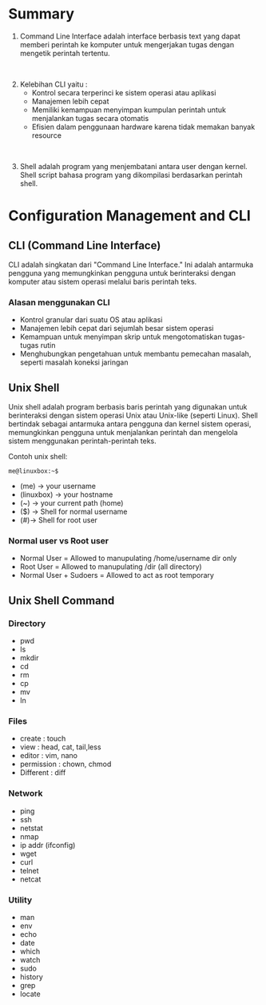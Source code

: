 # Summary

1. Command Line Interface adalah interface berbasis text yang dapat memberi perintah ke komputer untuk mengerjakan tugas dengan mengetik perintah tertentu.

<br>

2. Kelebihan CLI yaitu :
   * Kontrol secara terperinci ke sistem operasi atau aplikasi
   * Manajemen lebih cepat
   * Memiliki kemampuan menyimpan kumpulan perintah untuk menjalankan tugas secara otomatis
   * Efisien dalam penggunaan hardware karena tidak memakan banyak resource

<br>

3. Shell adalah program yang menjembatani antara user dengan kernel. Shell script bahasa program yang dikompilasi berdasarkan perintah shell.

# Configuration Management and CLI
## CLI (Command Line Interface)
CLI adalah singkatan dari "Command Line Interface." Ini adalah antarmuka pengguna yang memungkinkan pengguna untuk berinteraksi dengan komputer atau sistem operasi melalui baris perintah teks.

### Alasan menggunakan CLI
* Kontrol granular dari suatu OS atau aplikasi
* Manajemen lebih cepat dari sejumlah besar sistem operasi
* Kemampuan untuk menyimpan skrip untuk mengotomatiskan tugas-tugas rutin
* Menghubungkan pengetahuan untuk membantu pemecahan masalah, seperti masalah koneksi jaringan

## Unix Shell
Unix shell adalah program berbasis baris perintah yang digunakan untuk berinteraksi dengan sistem operasi Unix atau Unix-like (seperti Linux). Shell bertindak sebagai antarmuka antara pengguna dan kernel sistem operasi, memungkinkan pengguna untuk menjalankan perintah dan mengelola sistem menggunakan perintah-perintah teks.

Contoh unix shell:
```
me@linuxbox:~$
```
* (me) -> your username
* (linuxbox) -> your hostname
* (~) -> your current path (home)
* ($) -> Shell for normal username
* (#)-> Shell for root user

### Normal user vs Root user
* Normal User = Allowed to manupulating /home/username dir only
* Root User = Allowed to manupulating /dir (all directory)
* Normal User + Sudoers = Allowed to act as root temporary

## Unix Shell Command
### Directory
  * pwd
  * ls
  * mkdir 
  * cd
  * rm
  * cp
  * mv
  * ln

### Files
  * create : touch
  * view : head, cat, tail,less
  * editor : vim, nano
  * permission : chown, chmod
  * Different : diff

### Network
* ping
* ssh
* netstat
* nmap
* ip addr (ifconfig)
* wget
* curl
* telnet
* netcat

### Utility
* man
* env
* echo
* date
* which
* watch
* sudo
* history
* grep
* locate
